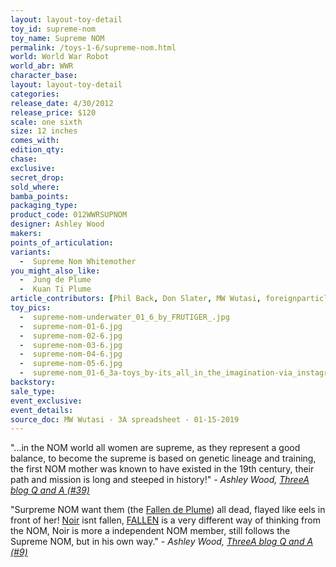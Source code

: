 ```yaml
---
layout: layout-toy-detail 
toy_id: supreme-nom
toy_name: Supreme NOM
permalink: /toys-1-6/supreme-nom.html
world: World War Robot
world_abr: WWR
character_base: 
layout: layout-toy-detail
categories: 
release_date: 4/30/2012
release_price: $120 
scale: one sixth
size: 12 inches
comes_with: 
edition_qty: 
chase: 
exclusive: 
secret_drop: 
sold_where: 
bamba_points: 
packaging_type: 
product_code: 012WWRSUPNOM
designer: Ashley Wood
makers: 
points_of_articulation: 
variants: 
  -  Supreme Nom Whitemother
you_might_also_like: 
  -  Jung de Plume
  -  Kuan Ti Plume
article_contributors: [Phil Back, Don Slater, MW Wutasi, foreignparticle, luciferbeck, frutiger_, Chris Budd]
toy_pics: 
  -  supreme-nom-underwater_01_6_by_FRUTIGER_.jpg
  -  supreme-nom-01-6.jpg
  -  supreme-nom-02-6.jpg
  -  supreme-nom-03-6.jpg
  -  supreme-nom-04-6.jpg
  -  supreme-nom-05-6.jpg
  -  supreme-nom_01-6_3a-toys_by-its_all_in_the_imagination-via_instagram.jpg
backstory: 
sale_type: 
event_exclusive: 
event_details: 
source_doc: MW Wutasi - 3A spreadsheet - 01-15-2019
---
```

"...in the NOM world all women are supreme, as they represent a good balance, to become the supreme is based on genetic lineage and training, the first NOM mother was known to have existed in the 19th century, their path and mission is long and steeped in history!"
<cite>- Ashley Wood, <a href="https://www.worldofthreea.com/threea-production-blog/qa39" target="_blank">ThreeA blog Q and A (#39)</a></cite>

"Surpreme NOM want them (the <a href="/toys-1-6/jung-de-plume.html">Fallen de Plume</a>) all dead, flayed like eels in front of her! <a href="/toys-1-6/noir-de-plume.html">Noir</a> isnt fallen, <a href="/world-war-robot-story/#theNom">FALLEN</a> is a very different way of thinking from the NOM, Noir is more a independent NOM member, still follows the Supreme NOM, but in his own way."
<cite>- Ashley Wood, <a href="http://worldof3alegion.forumotion.com/t287-qa-sessions-with-ashley-wood" target="_blank">ThreeA blog Q and A (#9)</a></cite>